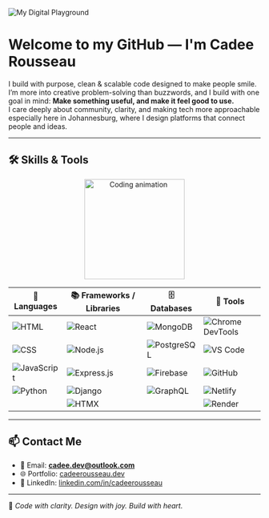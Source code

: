 ![My Digital Playground](https://img.shields.io/badge/Built%20with%20Joy-%236a1b9a?style=for-the-badge&logo=github&logoColor=white)
   
# Welcome to my GitHub — I'm Cadee Rousseau                   

I build with purpose, clean & scalable code designed to make people smile.   
I’m more into creative problem-solving than buzzwords, and I build with one goal in mind: 
**Make something useful, and make it feel good to use.**       
I care deeply about community, clarity, and making tech more approachable   
especially here in Johannesburg, where I design platforms that connect people and ideas.     
                 
---                    
                             
## 🛠️ Skills & Tools  

<p align="center">
  <img src="https://media.giphy.com/media/LMcB8XospGZO8UQq87/giphy.gif" width="200" alt="Coding animation"/>
</p>
<div align="center">

| 🧾 Languages | 📚 Frameworks / Libraries | 🗄️ Databases | 🧰 Tools |
|-------------|---------------------------|--------------|----------|
| ![HTML](https://img.shields.io/badge/HTML-%23e34f26?style=flat&logo=html5&logoColor=white) | ![React](https://img.shields.io/badge/React-%2361dafb?style=flat&logo=react&logoColor=white) | ![MongoDB](https://img.shields.io/badge/MongoDB-%2347a248?style=flat&logo=mongodb&logoColor=white) | ![Chrome DevTools](https://img.shields.io/badge/Chrome%20DevTools-%23f5f5f5?style=flat&logo=google-chrome&logoColor=black) |
| ![CSS](https://img.shields.io/badge/CSS-%231572b6?style=flat&logo=css3&logoColor=white) | ![Node.js](https://img.shields.io/badge/Node.js-%23339933?style=flat&logo=node.js&logoColor=white) | ![PostgreSQL](https://img.shields.io/badge/PostgreSQL-%23316192?style=flat&logo=postgresql&logoColor=white) | ![VS Code](https://img.shields.io/badge/VS%20Code-%23007acc?style=flat&logo=visual-studio-code&logoColor=white) |
| ![JavaScript](https://img.shields.io/badge/JavaScript-%23f7df1e?style=flat&logo=javascript&logoColor=black) | ![Express.js](https://img.shields.io/badge/Express-%23000000?style=flat&logo=express&logoColor=white) | ![Firebase](https://img.shields.io/badge/Firebase-%23ffca28?style=flat&logo=firebase&logoColor=black) | ![GitHub](https://img.shields.io/badge/GitHub-%23121011?style=flat&logo=github&logoColor=white) |
| ![Python](https://img.shields.io/badge/Python-%234b8bbe?style=flat&logo=python&logoColor=white) | ![Django](https://img.shields.io/badge/Django-%23092e20?style=flat&logo=django&logoColor=white) | ![GraphQL](https://img.shields.io/badge/GraphQL-%23e10098?style=flat&logo=graphql&logoColor=white) | ![Netlify](https://img.shields.io/badge/Netlify-%23000000?style=flat&logo=netlify&logoColor=white) |
|  | ![HTMX](https://img.shields.io/badge/HTMX-%236a1b9a?style=flat&logo=html5&logoColor=white) |  | ![Render](https://img.shields.io/badge/Render-%23000000?style=flat&logo=render&logoColor=white) |

</div>

---

## 📫 Contact Me

- 📧 Email: **cadee.dev@outlook.com**  
- 🌐 Portfolio: [cadeerousseau.dev](https://portfolio-website-20.netlify.app/#home)  
- 💼 LinkedIn: [linkedin.com/in/cadeerousseau](https://www.linkedin.com/in/cadee-rousseau-bb59bb382)

---

💜 *Code with clarity. Design with joy. Build with heart.*

